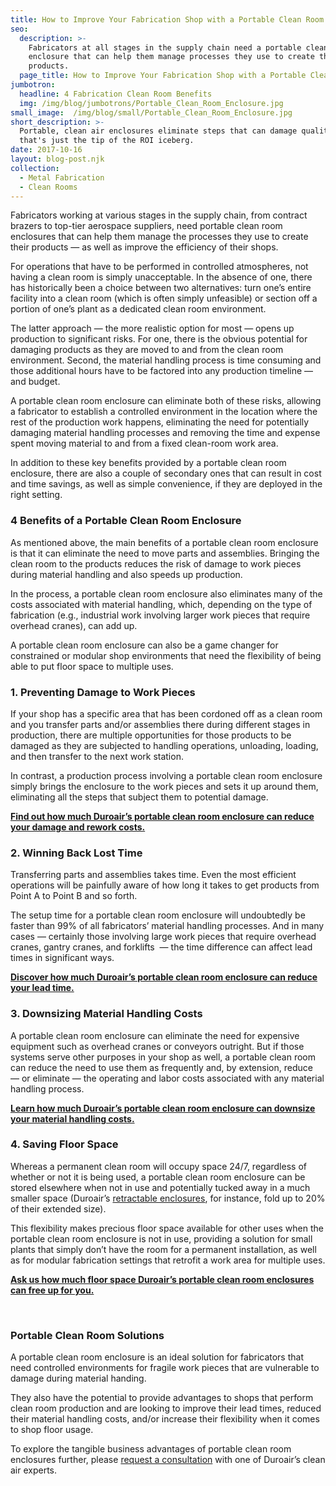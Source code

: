 ```yaml
---
title: How to Improve Your Fabrication Shop with a Portable Clean Room Enclosure
seo:
  description: >-
    Fabricators at all stages in the supply chain need a portable clean room
    enclosure that can help them manage processes they use to create their
    products.
  page_title: How to Improve Your Fabrication Shop with a Portable Clean Room Enclosure
jumbotron:
  headline: 4 Fabrication Clean Room Benefits
  img: /img/blog/jumbotrons/Portable_Clean_Room_Enclosure.jpg
small_image:  /img/blog/small/Portable_Clean_Room_Enclosure.jpg
short_description: >-
  Portable, clean air enclosures eliminate steps that can damage quality. And
  that's just the tip of the ROI iceberg.
date: 2017-10-16
layout: blog-post.njk
collection:
  - Metal Fabrication
  - Clean Rooms
---
```


Fabricators working at various stages in the supply chain, from contract brazers to top-tier aerospace suppliers, need portable clean room enclosures that can help them manage the processes they use to create their products — as well as improve the efficiency of their shops.

For operations that have to be performed in controlled atmospheres, not having a clean room is simply unacceptable. In the absence of one, there has historically been a choice between two alternatives: turn one’s entire facility into a clean room (which is often simply unfeasible) or section off a portion of one’s plant as a dedicated clean room environment.

The latter approach — the more realistic option for most — opens up production to significant risks. For one, there is the obvious potential for damaging products as they are moved to and from the clean room environment. Second, the material handling process is time consuming and those additional hours have to be factored into any production timeline — and budget.

A portable clean room enclosure can eliminate both of these risks, allowing a fabricator to establish a controlled environment in the location where the rest of the production work happens, eliminating the need for potentially damaging material handling processes and removing the time and expense spent moving material to and from a fixed clean-room work area.

In addition to these key benefits provided by a portable clean room enclosure, there are also a couple of secondary ones that can result in cost and time savings, as well as simple convenience, if they are deployed in the right setting.

### 4 Benefits of a Portable Clean Room Enclosure

As mentioned above, the main benefits of a portable clean room enclosure is that it can eliminate the need to move parts and assemblies. Bringing the clean room to the products reduces the risk of damage to work pieces during material handling and also speeds up production.

In the process, a portable clean room enclosure also eliminates many of the costs associated with material handling, which, depending on the type of fabrication (e.g., industrial work involving larger work pieces that require overhead cranes), can add up.

A portable clean room enclosure can also be a game changer for constrained or modular shop environments that need the flexibility of being able to put floor space to multiple uses.

### 1\. Preventing Damage to Work Pieces

If your shop has a specific area that has been cordoned off as a clean room and you transfer parts and/or assemblies there during different stages in production, there are multiple opportunities for those products to be damaged as they are subjected to handling operations, unloading, loading, and then transfer to the next work station.

In contrast, a production process involving a portable clean room enclosure simply brings the enclosure to the work pieces and sets it up around them, eliminating all the steps that subject them to potential damage.

[**Find out how much Duroair’s portable clean room enclosure can reduce your damage and rework costs.**](https://www.duroair.com/request-consultation/)

### 2\. Winning Back Lost Time

Transferring parts and assemblies takes time. Even the most efficient operations will be painfully aware of how long it takes to get products from Point A to Point B and so forth.

The setup time for a portable clean room enclosure will undoubtedly be faster than 99% of all fabricators’ material handling processes. And in many cases — certainly those involving large work pieces that require overhead cranes, gantry cranes, and forklifts  — the time difference can affect lead times in significant ways.

[**Discover how much Duroair’s portable clean room enclosure can reduce your lead time.**](https://www.duroair.com/request-consultation/)

### 3\. Downsizing Material Handling Costs

A portable clean room enclosure can eliminate the need for expensive equipment such as overhead cranes or conveyors outright. But if those systems serve other purposes in your shop as well, a portable clean room can reduce the need to use them as frequently and, by extension, reduce — or eliminate — the operating and labor costs associated with any material handling process.

[**Learn how much Duroair’s portable clean room enclosure can downsize your material handling costs.**](https://www.duroair.com/request-consultation/)

### 4\. Saving Floor Space

Whereas a permanent clean room will occupy space 24/7, regardless of whether or not it is being used, a portable clean room enclosure can be stored elsewhere when not in use and potentially tucked away in a much smaller space (Duroair’s [retractable enclosures](https://www.duroair.com/technologies-solutions/retractable-enclosure-systems/), for instance, fold up to 20% of their extended size).

This flexibility makes precious floor space available for other uses when the portable clean room enclosure is not in use, providing a solution for small plants that simply don’t have the room for a permanent installation, as well as for modular fabrication settings that retrofit a work area for multiple uses.

[**Ask us how much floor space Duroair’s portable clean room enclosures can free up for you.**](https://www.duroair.com/request-consultation/)

 

### Portable Clean Room Solutions

A portable clean room enclosure is an ideal solution for fabricators that need controlled environments for fragile work pieces that are vulnerable to damage during material handing.

They also have the potential to provide advantages to shops that perform clean room production and are looking to improve their lead times, reduced their material handling costs, and/or increase their flexibility when it comes to shop floor usage.

To explore the tangible business advantages of portable clean room enclosures further, please [request a consultation](https://www.duroair.com/request-consultation/) with one of Duroair’s clean air experts.
